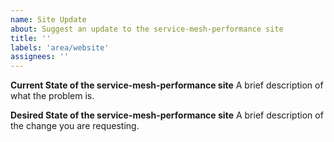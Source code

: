 ```yaml
---
name: Site Update
about: Suggest an update to the service-mesh-performance site
title: ''
labels: 'area/website'
assignees: ''
---
```

**Current State of the service-mesh-performance site**
A brief description of what the problem is.

**Desired State of the service-mesh-performance site**
A brief description of the change you are requesting.
